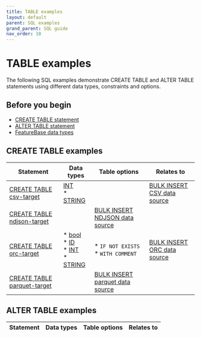 ```yaml
---
title: TABLE examples
layout: default
parent: SQL examples
grand_parent: SQL guide
nav_order: 10
---
```


# TABLE examples

The following SQL examples demonstrate CREATE TABLE and ALTER TABLE statements using different data types, constraints and options.

## Before you begin

* [CREATE TABLE statement](/docs/sql-guide/statements/statement-table-create)
* [ALTER TABLE statement](/docs/sql-guide/statements/statement-table-alter)
* [FeatureBase data types](/docs/sql-guide/data-types/data-types-home)

## CREATE TABLE examples

| Statement | Data types | Table options | Relates to |
|---|---|---|---|
| [CREATE TABLE csv-target](/docs/sql-guide/examples/sql-eg-table/sql-eg-table-create-csv-target) | [INT](/docs/sql-guide/data-types/data-type-int)<br/>* [STRING](/docs/sql-guide/data-types/data-type-string)|  | [BULK INSERT CSV data source](/docs/sql-guide/examples/sql-eg-insert/sql-eg-insert-bulk-csv-target) |
| [CREATE TABLE ndjson-target](/docs/sql-guide/examples/sql-eg-table/sql-eg-table-create-ndjson-target) |  | [BULK INSERT NDJSON data source](/docs/sql-guide/examples/sql-eg-insert/sql-eg-insert-bulk-ndjson-target) |
| [CREATE TABLE orc-target](/docs/sql-guide/examples/sql-eg-table/sql-eg-table-create-orc-target) | * [bool](/docs/sql-guide/data-types/data-type-bool)<br/>* [ID](/docs/sql-guide/data-types/data-type-id)<br/>* [INT](/docs/sql-guide/data-types/data-type-int)<br/>* [STRING](/docs/sql-guide/data-types/data-type-string) | * `IF NOT EXISTS`<br/>* `WITH COMMENT` | [BULK INSERT ORC data source](/docs/sql-guide/examples/sql-eg-insert/sql-eg-insert-bulk-orc-target)
| [CREATE TABLE parquet-target](/docs/sql-guide/examples/sql-eg-table/sql-eg-table-create-parquet-target) |  | [BULK INSERT parquet data source](/docs/sql-guide/examples/sql-eg-insert/sql-eg-insert-bulk-parquet-target) |

## ALTER TABLE examples

| Statement | Data types | Table options | Relates to |
|---|---|---|---|
